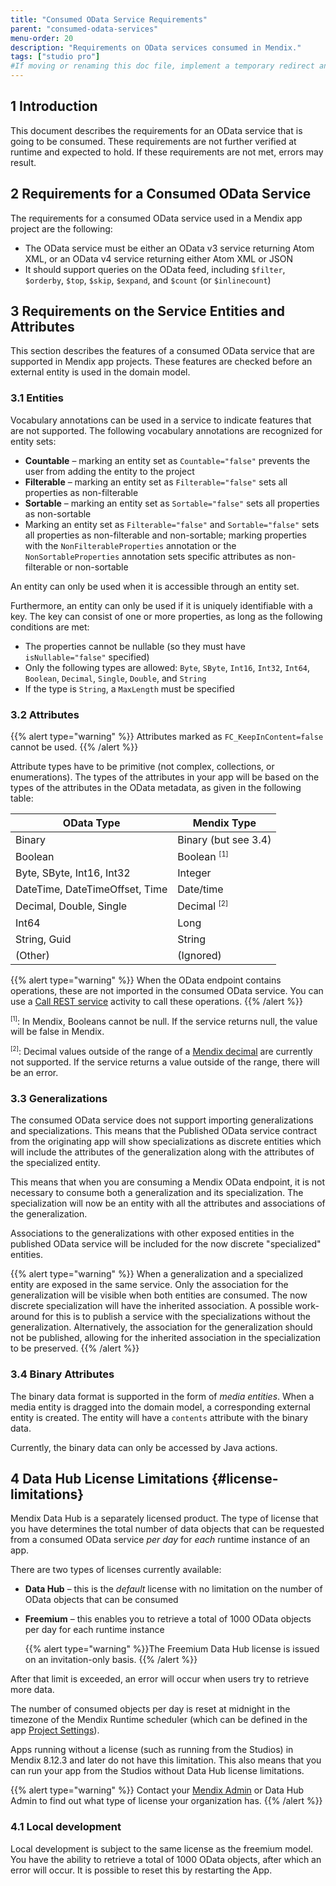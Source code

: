 ```yaml
---
title: "Consumed OData Service Requirements"
parent: "consumed-odata-services"
menu-order: 20
description: "Requirements on OData services consumed in Mendix."
tags: ["studio pro"]
#If moving or renaming this doc file, implement a temporary redirect and let the respective team know they should update the URL in the product. See Mapping to Products for more details.
---
```


## 1 Introduction

This document describes the requirements for an OData service that is going to be consumed. These requirements are not further verified at runtime and expected to hold. If these requirements are not met, errors may result.

## 2 Requirements for a Consumed OData Service

The requirements for a consumed OData service used in a Mendix app project are the following: 

* The OData service must be either an OData v3 service returning Atom XML, or an OData v4 service returning either Atom XML or JSON
* It should support queries on the OData feed, including `$filter`, `$orderby`, `$top`, `$skip`, `$expand`, and `$count` (or `$inlinecount`)

## 3 Requirements on the Service Entities and Attributes

This section describes the features of a consumed OData service that are supported in Mendix app projects. These features are checked before an external entity is used in the domain model.

### 3.1 Entities

Vocabulary annotations can be used in a service to indicate features that are not supported. The following vocabulary annotations are recognized for entity sets:

* **Countable** – marking an entity set as `Countable="false"` prevents the user from adding the entity to the project
* **Filterable** – marking an entity set as `Filterable="false"` sets all properties as non-filterable
* **Sortable** – marking an entity set as `Sortable="false"` sets all properties as non-sortable
* Marking an entity set as `Filterable="false"` and `Sortable="false"` sets all properties as non-filterable and non-sortable; marking properties with the `NonFilterableProperties` annotation or the `NonSortableProperties` annotation sets specific attributes as non-filterable or non-sortable

An entity can only be used when it is accessible through an entity set.

Furthermore, an entity can only be used if it is uniquely identifiable with a key. The key can consist of one or more properties, as long as the following conditions are met:

* The properties cannot be nullable (so they must have `isNullable="false"` specified)
* Only the following types are allowed: `Byte`, `SByte`, `Int16`, `Int32`, `Int64`, `Boolean`, `Decimal`, `Single`, `Double`, and `String`
* If the type is `String`, a `MaxLength` must be specified

### 3.2 Attributes

{{% alert type="warning" %}}
Attributes marked as `FC_KeepInContent=false` cannot be used.
{{% /alert %}}

Attribute types have to be primitive (not complex, collections, or enumerations). The types of the attributes in your app will be based on the types of the attributes in the OData metadata, as given in the following table:

| OData Type | Mendix Type |
| --- | --- |
| Binary                         | Binary (but see 3.4) |
| Boolean                        | Boolean <sup><small>[1]</small></sup> |
| Byte, SByte, Int16, Int32      | Integer |
| DateTime, DateTimeOffset, Time | Date/time |
| Decimal, Double, Single        | Decimal <sup><small>[2]</small></sup> |
| Int64                          | Long |
| String, Guid                   | String |
| (Other)                        | (Ignored) |

{{% alert type="warning" %}}
When the OData endpoint contains operations, these are not imported in the consumed OData service. You can use a [Call REST service](call-rest-action) activity to call these operations.
{{% /alert %}}

<sup><small>[1]</small></sup>: In Mendix, Booleans cannot be null. If the service returns null, the value will be false in Mendix.

<sup><small>[2]</small></sup>: Decimal values outside of the range of a [Mendix decimal](attributes#type) are currently not supported. If the service returns a value outside of the range, there will be an error.

### 3.3 Generalizations

The consumed OData service does not support importing generalizations and specializations. This means that the Published OData service contract from the originating app will show specializations as discrete entities which will include the attributes of the generalization along with the attributes of the specialized entity. 

This means that when you are consuming a Mendix OData endpoint, it is not necessary to consume both a generalization and its specialization. The specialization will now be an entity with all the attributes and associations of the generalization.

Associations to the generalizations with other exposed entities in the published OData service will be included for the now discrete "specialized" entities.

{{% alert type="warning" %}}
When a generalization and a specialized entity are exposed in the same service. Only the association for the generalization will be visible when both entities are consumed. The now discrete specialization will have the inherited association. A possible work-around for this is to publish a service with the specializations without the generalization. Alternatively, the association for the generalization should not be published, allowing for the inherited association in the specialization to be preserved.
{{% /alert %}}

### 3.4 Binary Attributes

The binary data format is supported in the form of *media entities*. When a media entity is dragged into the domain model, a corresponding external entity is created. The entity will have a `contents` attribute with the binary data.

Currently, the binary data can only be accessed by Java actions.

## 4 Data Hub License Limitations {#license-limitations}

Mendix Data Hub is a separately licensed product. The type of license that you have determines the total number of data objects that can be requested from a consumed OData service *per day* for *each* runtime instance of an app.

There are two types of licenses currently available:

* **Data Hub** – this is the *default* license with no limitation on the number of OData objects that can be consumed

* **Freemium** – this enables you to retrieve a total of 1000 OData objects per day for each runtime instance

  {{% alert type="warning" %}}The Freemium Data Hub license is issued on an invitation-only basis. {{% /alert %}}

 After that limit is exceeded, an error will occur when users try to retrieve more data.

The number of consumed objects per day is reset at midnight in the timezone of the Mendix Runtime scheduler (which can be defined in the app [Project Settings](project-settings#scheduled)).

Apps running without a license (such as running from the Studios) in Mendix 8.12.3 and later do not have this limitation. This also means that you can run your app from the Studios without Data Hub license limitations.

{{% alert type="warning" %}}
Contact your [Mendix Admin](/developerportal/control-center/index#company) or Data Hub Admin to find out what type of license your organization has.
{{% /alert %}}

### 4.1 Local development

Local development is subject to the same license as the freemium model. You have the ability to retrieve a total of 1000 OData objects, after which an error will occur. It is possible to reset this by restarting the App.
